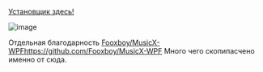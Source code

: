[Установщик здесь!](https://github.com/MaKrotos/VKUI3/releases/tag/0.1.4.6)

![image](https://github.com/MaKrotos/VKUI3/assets/43302537/92fdfc4a-9755-4ad1-a6e6-529da307c991)


Отдельная благодарность [Fooxboy/MusicX-WPF](https://github.com/Fooxboy/MusicX-WPF)https://github.com/Fooxboy/MusicX-WPF
Много чего скопипасчено именно от сюда.
